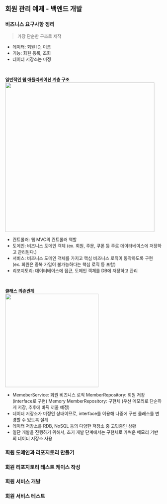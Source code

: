 ## 회원 관리 예제 - 백엔드 개발
### 비즈니스 요구사항 정리
> 가장 단순한 구조로 제작
- 데이터: 회원 ID, 이름
- 기능: 회원 등록, 조회
- 데이터 저장소는 미정
<br>

**일반적인 웹 애플리케이션 계층 구조** <br>
<img src="https://user-images.githubusercontent.com/80838501/161554162-fdb5fadb-058c-4c38-ab4e-ecb79d9d6cf6.png" width="480"/>

- 컨트롤러: 웹 MVC의 컨트롤러 역할
- 도메인: 비즈니스 도메인 객체 (ex. 회원, 주문, 쿠폰 등 주로 데이터베이스에 저장하고 관리된다.)
- 서비스: 비즈니스 도메인 객체를 가지고 핵심 비즈니스 로직이 동작하도록 구현 <br>
  (ex. 회원은 중복 가입이 불가능하다는 핵심 로직 등 포함)
- 리포지토리: 데이터베이스에 접근, 도메인 객체를 DB에 저장하고 관리
<br>

**클래스 의존관계** <br>
<img src="https://user-images.githubusercontent.com/80838501/161557082-4a04add0-c9b3-4308-90fb-40c0e4d5065d.png" width="300"/>

- MemeberService: 회원 비즈니스 로직
  MemberRepository: 회원 저장 (interface로 구현)
  Memory MemberRepository: 구현체 (우선 메모리로 단순하게 저장, 추후에 바꿔 끼울 예정)
- 데이터 저장소가 미정인 상태이므로, interface를 이용해 나중에 구현 클래스를 변경할 수 있도록 설계
- 데이터 저장소를 RDB, NoSQL 등의 다양한 저장소 중 고민중인 상황
- 일단 개발을 진행하기 위해서, 초기 개발 단계에서는 구현체로 가벼운 메모리 기반의 데이터 저장소 사용

### 회원 도메인과 리포지토리 만들기
### 회원 리포지토리 테스트 케이스 작성
### 회원 서비스 개발
### 회원 서비스 테스트
